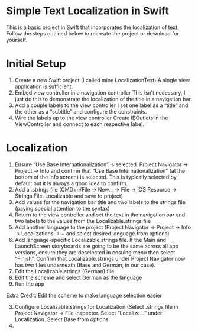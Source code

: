 # Simple Text Localization in Swift
This is a basic project in Swift that incorporates the localization of text. Follow the steps outlined below to recreate the project or download for yourself.

Initial Setup
======
1. Create a new Swift project (I called mine LocalizationTest)
A single view application is sufficient.
2. Embed view controller in a navigation controller
This isn’t necessary, I just do this to demonstrate the localization of the title in a navigation bar.
3. Add a couple labels to the view controller
I set one label as a “title” and the other as a “subtitle” and configure the constraints.
4. Wire the labels up to the view controller
Create IBOutlets in the ViewController and connect to each respective label.

Localization
======
1. Ensure “Use Base Internationalization” is selected.
Project Navigator -> Project -> Info and confirm that “Use Base Internationalization” (at the bottom of the info screen) is selected. This is typically selected by default but it is always a good idea to confirm.
6. Add a .strings file (CMD+n/File -> New… -> File -> iOS Resource -> Strings File. Localizable and save to project)
7. Add values for the navigation bar title and two labels to the strings file (paying special attention to the syntax)
8. Return to the view controller and set the text in the navigation bar and two labels to the values from the Localizable.strings file
9. Add another language to the project (Project Navigator -> Project -> Info -> Localizations -> + and select desired language from options)
10. Add language-specific Localizable.strings file. If the Main and LaunchScreen storyboards are going to be the same across all app versions, ensure they are deselected in ensuing menu then select “Finish”. Confirm that Localizable.strings under Project Navigator now has two files underneath (Base and German, in our case).
11. Edit the Localizable.strings (German) file
12. Edit the scheme and select German as the language
13. Run the app

Extra Credit: Edit the scheme to make language selection easier



3. Configure Localizable.strings for Localization (Select .strings file in Project Navigator -> File Inspector. Select “Localize…” under Localization. Select Base from options.
4. 